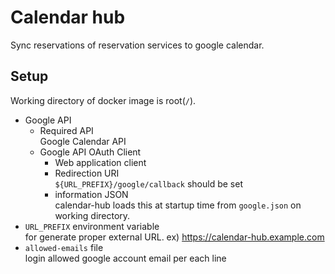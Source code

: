 # Calendar hub

Sync reservations of reservation services to google calendar.

## Setup

Working directory of docker image is root(`/`).

- Google API
    - Required API\
      Google Calendar API
    - Google API OAuth Client
        - Web application client
        - Redirection URI\
          `${URL_PREFIX}/google/callback` should be set
        - information JSON\
          calendar-hub loads this at startup time from `google.json` on working directory.
- `URL_PREFIX` environment variable\
  for generate proper external URL. ex) https://calendar-hub.example.com
- `allowed-emails` file\
  login allowed google account email per each line
